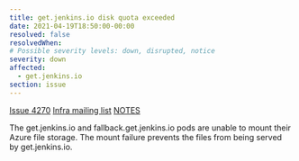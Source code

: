 ```yaml
---
title: get.jenkins.io disk quota exceeded
date: 2021-04-19T18:50:00-00:00
resolved: false
resolvedWhen: 
# Possible severity levels: down, disrupted, notice
severity: down
affected:
  - get.jenkins.io
section: issue
---
```


[Issue 4270](https://github.com/jenkins-infra/jenkins.io/issues/4270)
[Infra mailing list](https://groups.google.com/g/jenkins-infra/c/olqmLiYBtLo/m/B8BioF6eAAAJ)
[NOTES](https://docs.google.com/document/d/1bo3YWgacnAbxVw9b9TAzNysYVbR7R24azwTVj0tSJ-4/edit?usp=sharing)

The get.jenkins.io and fallback.get.jenkins.io pods are unable to mount their Azure file storage.
The mount failure prevents the files from being served by get.jenkins.io.
